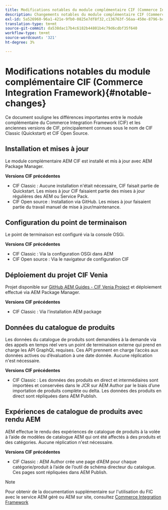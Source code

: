 ```yaml
---
title: Modifications notables du module complémentaire CIF (Commerce Integration Framework)
description: Changements notables du module complémentaire CIF (Commerce Integration Framework) par rapport aux anciennes versions de CIF.
exl-id: 5a526960-96a1-421e-9fb0-0825e7df8f32,c136763f-56aa-450e-8796-bc84bf6c205d
translation-type: tm+mt
source-git-commit: da538dac17b4c6182b44801b4c79d6cdbf35f640
workflow-type: tm+mt
source-wordcount: '321'
ht-degree: 3%

---
```


# Modifications notables du module complémentaire CIF (Commerce Integration Framework){#notable-changes}

Ce document souligne les différences importantes entre le module complémentaire du Commerce Integration Framework (CIF) et les anciennes versions de CIF, principalement connues sous le nom de CIF Classic (Quickstart) et CIF Open Source.

## Installation et mises à jour

Le module complémentaire AEM CIF est installé et mis à jour avec AEM Package Manager.

**Versions CIF précédentes**

* CIF Classic : Aucune installation n&#39;était nécessaire, CIF faisait partie de Quickstart. Les mises à jour CIF faisaient partie des mises à jour régulières des AEM ou Service Pack.
* CIF Open source : Installation via GitHub. Les mises à jour faisaient partie du travail manuel de mise à jour/maintenance.

## Configuration du point de terminaison

Le point de terminaison est configuré via la console OSGi.

**Versions CIF précédentes**

* CIF Classic : Via la configuration OSGi dans AEM
* CIF Open source : Via le navigateur de configuration CIF

## Déploiement du projet CIF Venia

Projet disponible sur [GitHub AEM Guides - CIF Venia Project](https://github.com/adobe/aem-cif-guides-venia) et déploiement effectué via AEM Package Manager.

**Versions CIF précédentes**

* CIF Classic : Via l’installation AEM package

## Données du catalogue de produits

Les données du catalogue de produits sont demandées à la demande via des appels en temps réel vers un point de terminaison externe qui prend en charge les API GraphQL requises. Ces API prennent en charge l’accès aux données actives ou d’évaluation à une date donnée. Aucune réplication n&#39;est nécessaire.

**Versions CIF précédentes**

* CIF Classic : Les données des produits en direct et intermédiaires sont importées et conservées dans le JCR sur AEM Author par le biais d’une importation de produits complète ou delta. Les données des produits en direct sont répliquées dans AEM Publish.

## Expériences de catalogue de produits avec rendu AEM

AEM effectue le rendu des expériences de catalogue de produits à la volée à l’aide de modèles de catalogue AEM qui ont été affectés à des produits et des catégories. Aucune réplication n&#39;est nécessaire.

**Versions CIF précédentes**

* CIF Classic : AEM Author crée une page d’AEM pour chaque catégorie/produit à l’aide de l’outil de schéma directeur du catalogue. Ces pages sont répliquées dans AEM Publish.

>[!NOTE]
>
>Pour obtenir de la documentation supplémentaire sur l&#39;utilisation du FIC avec le service AEM géré ou AEM sur site, consultez [Commerce Integration Framework](https://www.adobe.io/apis/experiencecloud/commerce-integration-framework/getting-started.html)
